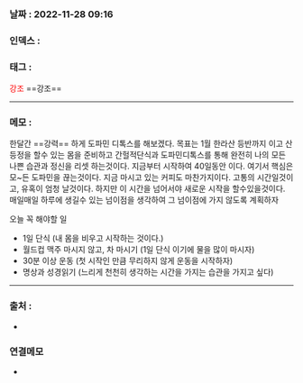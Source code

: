 ### 날짜 :  2022-11-28 09:16

### 인덱스 :

### 태그 :

<span style="color: red">강조</span> ==강조==

----

### 메모 :

한달간 ==강력== 하게 도파민 디톡스를 해보겠다.
목표는 1월 한라산 등반까지 이고 산 등정을 할수 있는 몸을 준비하고
간헐적단식과 도파민디톡스를 통해 완전히 나의 모든 나쁜 습관과 정신을
리셋 하는것이다.
지금부터 시작하여 40일동안 이다.
여기서 핵심은 모~든 도파민을 끊는것이다.
지금 마시고 있는 커피도 마찬가지이다.
고통의 시간일것이고, 유혹이 엄청 날것이다.
하지만 이 시간을 넘어서야 새로운 시작을 할수있을것이다.
매일매일 하루에 생길수 있는 넘이점을 생각하여
그 넘이점에 가지 않도록 계획하자

오늘 꼭 해야할 일
- 1일 단식 (내 몸을 비우고 시작하는 것이다.)
- 월드컵 맥주 마시지 않고, 차 마시기 (1일 단식 이기에 물을 많이 마시자)
- 30분 이상 운동 (첫 시작인 만큼 무리하지 않게 운동을 시작하자)
- 명상과 성경읽기 (느리게 천천히 생각하는 시간을 가지는 습관을 가지고 싶다)


----
### 출처 :
-


### 연결메모
-








